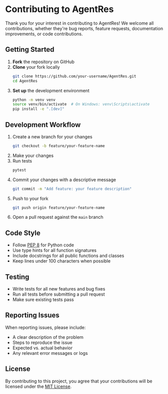 # Contributing to AgentRes

Thank you for your interest in contributing to AgentRes! We welcome all contributions, whether they're bug reports, feature requests, documentation improvements, or code contributions.

## Getting Started

1. **Fork** the repository on GitHub
2. **Clone** your fork locally
   ```bash
   git clone https://github.com/your-username/AgentRes.git
   cd AgentRes
   ```
3. **Set up** the development environment
   ```bash
   python -m venv venv
   source venv/bin/activate  # On Windows: venv\Scripts\activate
   pip install -e ".[dev]"
   ```

## Development Workflow

1. Create a new branch for your changes
   ```bash
   git checkout -b feature/your-feature-name
   ```
2. Make your changes
3. Run tests
   ```bash
   pytest
   ```
4. Commit your changes with a descriptive message
   ```bash
   git commit -m "Add feature: your feature description"
   ```
5. Push to your fork
   ```bash
   git push origin feature/your-feature-name
   ```
6. Open a pull request against the `main` branch

## Code Style

- Follow [PEP 8](https://www.python.org/dev/peps/pep-0008/) for Python code
- Use type hints for all function signatures
- Include docstrings for all public functions and classes
- Keep lines under 100 characters when possible

## Testing

- Write tests for all new features and bug fixes
- Run all tests before submitting a pull request
- Make sure existing tests pass

## Reporting Issues

When reporting issues, please include:
- A clear description of the problem
- Steps to reproduce the issue
- Expected vs. actual behavior
- Any relevant error messages or logs

## License

By contributing to this project, you agree that your contributions will be licensed under the [MIT License](LICENSE).
